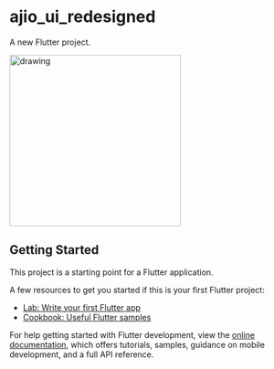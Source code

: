 # ajio_ui_redesigned

A new Flutter project.

<img src="https://github.com/govindgurjar/ajio_app_ui_clone/assets/83970520/2526a1be-f31b-4db2-a085-94d228b95f5a" alt="drawing" width="300"/>

## Getting Started

This project is a starting point for a Flutter application.

A few resources to get you started if this is your first Flutter project:

- [Lab: Write your first Flutter app](https://docs.flutter.dev/get-started/codelab)
- [Cookbook: Useful Flutter samples](https://docs.flutter.dev/cookbook)

For help getting started with Flutter development, view the
[online documentation](https://docs.flutter.dev/), which offers tutorials,
samples, guidance on mobile development, and a full API reference.
